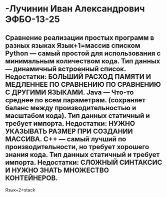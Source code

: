 # -Лучинин Иван Александрович ЭФБО-13-25

Сравнение реализации простых программ в разных языках
Язык+1=массив списком
Python — самый простой для использования с минимальным количеством кода. Тип данных — динамичный встроенный список.
Недостатки: БОЛЬШИЙ РАСХОД ПАМЯТИ И МЕДЛЕННЕЕ ПО СРАВНЕНИЮ ПО СРАВНЕНИЮ С ДРУГИМИ ЯЗЫКАМИ.
Java — Что-то среднее по всем параметрам. (сохраняет баланс между производительностью и масштабом кода). Тип данных статичный и требует импорта.
Недостатки: НУЖНО УКАЗЫВАТЬ РАЗМЕР ПРИ СОЗДАНИИ МАССИВА.
C++ — самый лучший по производительности, но требует хорошего знания кода. Тип данных статичный и требует импорта.
Недостатки: СЛОЖНЫЙ СИНТАКСИС И НУЖНО ЗНАТЬ МНОЖЕСТВО КОНТЕЙНЕРОВ.
---------------------------------------------------------
Язык+2=stack
